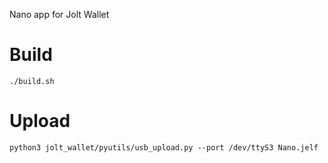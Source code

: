Nano app for Jolt Wallet

# Build

```
./build.sh
```

# Upload

```
python3 jolt_wallet/pyutils/usb_upload.py --port /dev/ttyS3 Nano.jelf
```
